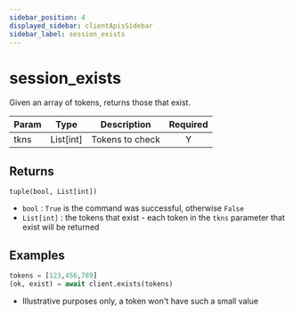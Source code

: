```yaml
---
sidebar_position: 4
displayed_sidebar: clientApisSidebar
sidebar_label: session_exists
---
```


# session_exists
Given an array of tokens, returns those that exist.

|Param|Type|Description|Required|
|--|:-:|--|:-:|
|tkns|List[int]|Tokens to check|Y|


## Returns

`tuple(bool, List[int])`
- `bool` : `True` is the command was successful, otherwise `False`
- `List[int]` : the tokens that exist - each token in the `tkns` parameter that exist will be returned


## Examples


```py
tokens = [123,456,789]
(ok, exist) = await client.exists(tokens)
```

- Illustrative purposes only, a token won't have such a small value